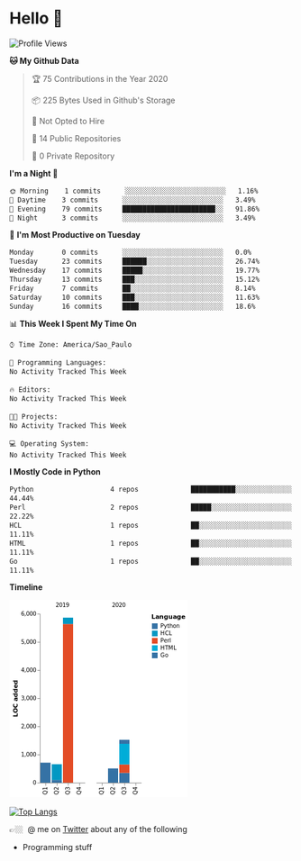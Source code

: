 # Hello 🤙

<!--START_SECTION:waka-->
![Profile Views](http://img.shields.io/badge/Profile%20Views-108-blue)

**🐱 My Github Data** 

> 🏆 75 Contributions in the Year 2020
 > 
> 📦 225 Bytes Used in Github's Storage 
 > 
> 🚫 Not Opted to Hire
 > 
> 📜 14 Public Repositories
 > 
> 🔑 0 Private Repository 
 > 
**I'm a Night 🦉** 

```text
🌞 Morning    1 commits      ░░░░░░░░░░░░░░░░░░░░░░░░░   1.16% 
🌆 Daytime    3 commits      ░░░░░░░░░░░░░░░░░░░░░░░░░   3.49% 
🌃 Evening    79 commits     ███████████████████████░░   91.86% 
🌙 Night      3 commits      ░░░░░░░░░░░░░░░░░░░░░░░░░   3.49%

```
📅 **I'm Most Productive on Tuesday** 

```text
Monday       0 commits      ░░░░░░░░░░░░░░░░░░░░░░░░░   0.0% 
Tuesday      23 commits     ██████░░░░░░░░░░░░░░░░░░░   26.74% 
Wednesday    17 commits     █████░░░░░░░░░░░░░░░░░░░░   19.77% 
Thursday     13 commits     ███░░░░░░░░░░░░░░░░░░░░░░   15.12% 
Friday       7 commits      ██░░░░░░░░░░░░░░░░░░░░░░░   8.14% 
Saturday     10 commits     ███░░░░░░░░░░░░░░░░░░░░░░   11.63% 
Sunday       16 commits     ████░░░░░░░░░░░░░░░░░░░░░   18.6%

```


📊 **This Week I Spent My Time On** 

```text
⌚︎ Time Zone: America/Sao_Paulo

💬 Programming Languages: 
No Activity Tracked This Week

🔥 Editors: 
No Activity Tracked This Week

🐱‍💻 Projects: 
No Activity Tracked This Week

💻 Operating System: 
No Activity Tracked This Week

```

**I Mostly Code in Python** 

```text
Python                   4 repos             ███████████░░░░░░░░░░░░░░   44.44% 
Perl                     2 repos             █████░░░░░░░░░░░░░░░░░░░░   22.22% 
HCL                      1 repos             ██░░░░░░░░░░░░░░░░░░░░░░░   11.11% 
HTML                     1 repos             ██░░░░░░░░░░░░░░░░░░░░░░░   11.11% 
Go                       1 repos             ██░░░░░░░░░░░░░░░░░░░░░░░   11.11%

```


**Timeline**

![Chart not found](https://github.com/fabio-e-azevedo/fabio-e-azevedo/blob/master/charts/bar_graph.png) 


<!--END_SECTION:waka-->

[![Top Langs](https://github-readme-stats.vercel.app/api/top-langs/?username=fabio-e-azevedo&layout=compact&theme=dark)](https://github.com/anuraghazra/github-readme-stats)

👉🏼&nbsp; @ me on [Twitter](https://twitter.com/fabioeazevedo) about any of the following 
- Programming stuff 
